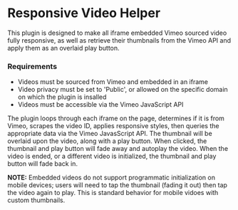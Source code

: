 # Responsive Video Helper

This plugin is designed to make all iframe embedded Vimeo sourced video fully responsive, as well as retrieve their thumbnails from the Vimeo API and apply them as an overlaid play button. 

### Requirements ###
* Videos must be sourced from Vimeo and embedded in an iframe
* Video privacy must be set to 'Public', or allowed on the specific domain on which the plugin is insalled
* Videos must be accessible via the Vimeo JavaScript API

The plugin loops through each iframe on the page, determines if it is from Vimeo, scrapes the video ID, applies responsive styles, then queries the appropriate data via the Vimeo JavasScript API. The thumbnail will be overlaid upon the video, along with a play button. When clicked, the thumbnail and play button will fade away and autoplay the video. When the video is ended, or a different video is initialized, the thumbnail and play button will fade back in. 

**NOTE:** Embedded videos do not support programmatic initialization on mobile devices; users will need to tap the thumbnail (fading it out) then tap the video again to play. This is standard behavior for mobile vidoes with custom thumbnails. 